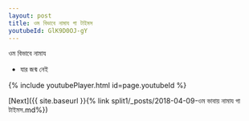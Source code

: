 ```yaml
---
layout: post
title: ওম বিভাবে নামায গা টাইমস
youtubeId: GlK9D0OJ-gY
---
```

 
 
 ওম বিভাবে নামায  
 
 -  যার জন্ম নেই 
 
  
 
  
 
 
 
 
 
 


{% include youtubePlayer.html id=page.youtubeId %}
 
[Next]({{ site.baseurl }}{% link  split1/_posts/2018-04-09-ওম ভাবায় নামায গা টাইমস.md%})
 
